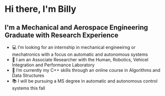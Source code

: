 # Hi there, I'm Billy


## I'm a Mechanical and Aerospace Engineering Graduate with Research Experience

- 💻 I’m looking for an internship in mechanical engineeirng or mechatronics with a focus on automatic and autonomous systems
- 📡 I am an Associate Researcher with the Human, Robotics, Vehicel Integration and Performance Laboratory
- 🌱 I’m currently my C++ skills through an online course in Algorithms and Data Structures
- 📚 I will be pursuing a MS degree in automatic and autonomous control systems this fall

